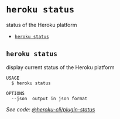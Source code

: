 `heroku status`
===============

status of the Heroku platform

* [`heroku status`](#heroku-status)

## `heroku status`

display current status of the Heroku platform

```
USAGE
  $ heroku status

OPTIONS
  --json  output in json format
```

_See code: [@heroku-cli/plugin-status](https://github.com/heroku/cli/blob/v7.22.4/packages/status/src/commands/status.ts)_
